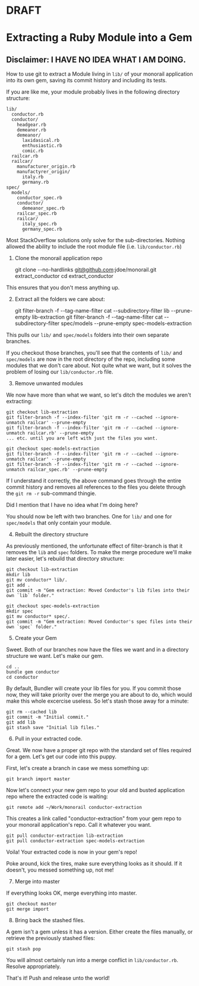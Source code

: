 # DRAFT

# Extracting a Ruby Module into a Gem

## Disclaimer: I HAVE NO IDEA WHAT I AM DOING.

How to use git to extract a Module living in `lib/` of your monorail application into its own gem, saving its commit
history and including its tests.

If you are like me, your module probably lives in the following directory structure:

    lib/
      conductor.rb
      conductor/
        headgear.rb
        demeanor.rb
        demeanor/
          laxidasical.rb
          enthusiastic.rb
          comic.rb
      railcar.rb
      railcar/
        manufacturer_origin.rb
        manufactyrer_origin/
          italy.rb
          germany.rb
    spec/
      models/
        conductor_spec.rb
        conductor/
          demeanor_spec.rb
        railcar_spec.rb
        railcar/
          italy_spec.rb
          germany_spec.rb

Most StackOverflow solutions only solve for the sub-directories. Nothing allowed
the ability to include the root module file (i.e. `lib/conductor.rb`)

1. Clone the monorail application repo

    git clone --no-hardlinks git@github.com:jdoe/monorail.git extract_conductor
    cd extract_conductor

This ensures that you don't mess anything up.

2. Extract all the folders we care about:

    git filter-branch -f --tag-name-filter cat --subdirectory-filter lib --prune-empty lib-extraction
    git filter-branch -f --tag-name-filter cat --subdirectory-filter spec/models --prune-empty spec-models-extraction

This pulls our `lib/` and `spec/models` folders into their own separate branches.

If you checkout those branches, you'll see that the contents of `lib/` and `spec/models` are now in the root directory
of the repo, including some modules that we don't care about. Not quite what we want, but it solves the problem of
losing our `lib/conductor.rb` file.

3. Remove unwanted modules

We now have more than what we want, so let's ditch the modules we aren't extracting:

    git checkout lib-extraction
    git filter-branch -f --index-filter 'git rm -r --cached --ignore-unmatch railcar' --prune-empty
    git filter-branch -f --index-filter 'git rm -r --cached --ignore-unmatch railcar.rb' --prune-empty
    ... etc. until you are left with just the files you want.

    git checkout spec-models-extraction
    git filter-branch -f --index-filter 'git rm -r --cached --ignore-unmatch railcar' --prune-empty
    git filter-branch -f --index-filter 'git rm -r --cached --ignore-unmatch railcar_spec.rb' --prune-empty

If I understand it correctly, the above command goes through the entire commit history and removes all references to the
files you delete through the `git rm -r` sub-command thingie.

Did I mention that I have no idea what I'm doing here?

You should now be left with two branches. One for `lib/` and one for `spec/models` that only contain your module.

4. Rebuilt the directory structure

As previously mentioned, the unfortunate effect of filter-branch is that it removes the `lib` and `spec` folders. To make
the merge procedure we'll make later easier, let's rebuild that directory structure:

    git checkout lib-extraction
    mkdir lib
    git mv conductor* lib/.
    git add .
    git commit -m "Gem extraction: Moved Conductor's lib files into their own `lib` folder."

    git checkout spec-models-extraction
    mkdir spec
    git mv conductor* spec/.
    git commit -m "Gem extraction: Moved Conductor's spec files into their own `spec` folder."

5. Create your Gem

Sweet. Both of our branches now have the files we want and in a directory structure we want. Let's make our gem.

    cd ..
    bundle gem conductor
    cd conductor

By default, Bundler will create your lib files for you. If you commit those now, they will take priority over the merge
you are about to do, which would make this whole excercise useless. So let's stash those away for a minute:

    git rm --cached lib
    git commit -m "Initial commit."
    git add lib
    git stash save "Initial lib files."

6. Pull in your extracted code.

Great. We now have a proper git repo with the standard set of files required for a gem. Let's get our code into this
puppy.

First, let's create a branch in case we mess something up:

    git branch import master

Now let's connect your new gem repo to your old and busted application repo where the extracted code is waiting:

    git remote add ~/Work/monorail conductor-extraction

This creates a link called "conductor-extraction" from your gem repo to your monorail application's repo. Call it
whatever you want.

    git pull conductor-extraction lib-extraction
    git pull conductor-extraction spec-models-extraction

Voila! Your extracted code is now in your gem's repo!

Poke around, kick the tires, make sure everything looks as it should. If it doesn't, you messed something up, not me!

7. Merge into master

If everything looks OK, merge everything into master.

    git checkout master
    git merge import

8. Bring back the stashed files.

A gem isn't a gem unless it has a version. Either create the files manually, or retrieve the previously stashed files:

    git stash pop

You will almost certainly run into a merge conflict in `lib/conductor.rb`. Resolve appropriately.

That's it! Push and release unto the world!

    











